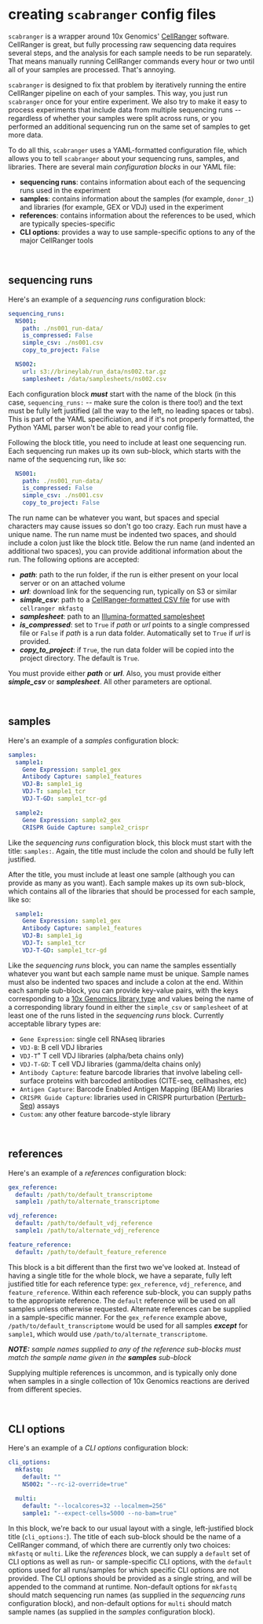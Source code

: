# creating `scabranger` config files

`scabranger` is a wrapper around 10x Genomics' [CellRanger](https://support.10xgenomics.com/single-cell-vdj/software/overview/welcome) software. CellRanger is great, but fully processing raw sequencing data requires several steps, and the analysis for each sample needs to be run separately. That means manually running CellRanger commands every hour or two until all of your samples are processed. That's annoying. 

`scabranger` is designed to fix that problem by iteratively running the entire CellRanger pipeline on each of your samples. This way, you just run `scabranger` once for your entire experiment. We also try to make it easy to process experiments that include data from multiple sequencing runs -- regardless of whether your samples were split across runs, or you performed an additional sequencing run on the same set of samples to get more data.

To do all this, `scabranger` uses a YAML-formatted configuration file, which allows you to tell `scabranger` about your sequencing runs, samples, and libraries. There are several main *configuration blocks* in our YAML file:  
  - **sequencing runs**: contains information about each of the sequencing runs used in the experiment  
  - **samples**: contains information about the samples (for example, `donor_1`) and libraries (for example, GEX or VDJ) used in the experiment  
  - **references**: contains information about the references to be used, which are typically species-specific  
  - **CLI options**: provides a way to use sample-specific options to any of the major CellRanger tools  
  
<br>

## sequencing runs
Here's an example of a *sequencing runs* configuration block:
```yaml
sequencing_runs:
  NS001:
    path: ./ns001_run-data/
    is_compressed: False
    simple_csv: ./ns001.csv
    copy_to_project: False

  NS002:
    url: s3://brineylab/run_data/ns002.tar.gz
    samplesheet: /data/samplesheets/ns002.csv
```

Each configuration block ***must*** start with the name of the block (in this case, `sequencing_runs:` -- make sure the colon is there too!) and the text must be fully left justified (all the way to the left, no leading spaces or tabs). This is part of the YAML specificiation, and if it's not properly formatted, the Python YAML parser won't be able to read your config file.

Following the block title, you need to include at least one sequencing run. Each sequencing run makes up its own sub-block, which starts with the name of the sequencing run, like so:  
```yaml
  NS001:
    path: ./ns001_run-data/
    is_compressed: False
    simple_csv: ./ns001.csv
    copy_to_project: False
```
 The run name can be whatever you want, but spaces and special characters may cause issues so don't go too crazy. Each run must have a unique name. The run name must be indented two spaces, and should include a colon just like the block title. Below the run name (and indented an additional two spaces), you can provide additional information about the run. The following options are accepted:

   * ***path***: path to the run folder, if the run is either present on your local server or on an attached volume
   * ***url***: download link for the sequencing run, typically on S3 or similar
   * ***simple_csv***: path to a [CellRanger-formatted CSV file](https://support.10xgenomics.com/single-cell-gene-expression/software/pipelines/latest/using/mkfastq) for use with ``cellranger mkfastq``
   * ***samplesheet***: path to an [Illumina-formatted samplesheet](https://support-docs.illumina.com/SHARE/SampleSheetv2/Content/SHARE/FrontPages/SampleSheetv2.htm)
   * ***is_compressed***: set to `True` if *path* or *url* points to a single compressed file or `False` if *path* is a run data folder. Automatically set to `True` if *url* is provided.
   * ***copy_to_project***: if `True`, the run data folder will be copied into the project directory. The default is `True`.

You must provide either ***path*** or ***url***. Also, you must provide either ***simple_csv*** or ***samplesheet***. All other parameters are optional.
  
<br>  

## samples
Here's an example of a *samples* configuration block:
```yaml
samples:
  sample1:
    Gene Expression: sample1_gex
    Antibody Capture: sample1_features
    VDJ-B: sample1_ig
    VDJ-T: sample1_tcr
    VDJ-T-GD: sample1_tcr-gd

  sample2:
    Gene Expression: sample2_gex
    CRISPR Guide Capture: sample2_crispr
```

Like the *sequencing runs* configuration block, this block must start with the title: `samples:`. Again, the title must include the colon and should be fully left justified.  

After the title, you must include at least one sample (although you can provide as many as you want). Each sample makes up its own sub-block, which contains all of the libraries that should be processed for each sample, like so:
```yaml
  sample1:
    Gene Expression: sample1_gex
    Antibody Capture: sample1_features
    VDJ-B: sample1_ig
    VDJ-T: sample1_tcr
    VDJ-T-GD: sample1_tcr-gd
```

Like the *sequencing runs* block, you can name the samples essentially whatever you want but each sample name must be unique. Sample names must also be indented two spaces and include a colon at the end. Within each sample sub-block, you can provide key-value pairs, with the keys corresponding to a [10x Genomics library type](https://support.10xgenomics.com/single-cell-vdj/software/pipelines/latest/using/multi) and values being the name of a corresponding library found in either the `simple_csv` or `samplesheet` of at least one of the runs listed in the *sequencing runs* block. Currently acceptable library types are:
  - `Gene Expression`: single cell RNAseq libraries
  - `VDJ-B`: B cell VDJ libraries
  - `VDJ-T`" T cell VDJ libraries (alpha/beta chains only)
  - `VDJ-T-GD`: T cell VDJ libraries (gamma/delta chains only)
  - `Antibody Capture`: feature barcode libraries that involve labeling cell-surface proteins with barcoded antibodies (CITE-seq, cellhashes, etc)
  - `Antigen Capture`: Barcode Enabled Antigen Mapping (BEAM) libraries
  - `CRISPR Guide Capture`: libraries used in CRISPR purturbation ([Perturb-Seq](https://www.sciencedirect.com/science/article/pii/S0092867416316105?via%3Dihub)) assays
  - `Custom`: any other feature barcode-style library

<br>  
  
## references
Here's an example of a *references* configuration block:
```yaml
gex_reference:
  default: /path/to/default_transcriptome
  sample1: /path/to/alternate_transcriptome

vdj_reference:
  default: /path/to/default_vdj_reference
  sample1: /path/to/alternate_vdj_reference

feature_reference:
  default: /path/to/default_feature_reference
```
This block is a bit different than the first two we've looked at. Instead of having a single title for the whole block, we have a separate, fully left justified title for each reference type: `gex_reference`, `vdj_reference`, and `feature_reference`. Within each reference sub-block, you can supply paths to the appropriate reference. The `default` reference will be used on all samples unless otherwise requested. Alternate references can be supplied in a sample-specific manner. For the `gex_reference` example above, `/path/to/default_transcriptome` would be used for all samples ***except*** for `sample1`, which would use `/path/to/alternate_transcriptome`. 

***NOTE:** sample names supplied to any of the reference sub-blocks must match the sample name given in the **samples** sub-block*

Supplying multiple references is uncommon, and is typically only done when samples in a single collection of 10x Genomics reactions are derived from different species.

<br>  
  
## CLI options
Here's an example of a *CLI options* configuration block:
```yaml
cli_options:
  mkfastq:
    default: ""
    NS002: "--rc-i2-override=true"

  multi:
    default: "--localcores=32 --localmem=256"
    sample1: "--expect-cells=5000 --no-bam=true"
```

In this block, we're back to our usual layout with a single, left-justified block title (`cli_options:`). The title of each sub-block should be the name of a CellRanger command, of which there are currently only two choices: `mkfastq` or `multi`. Like the *references* block, we can supply a `default` set of CLI options as well as run- or sample-specific CLI options, with the `default` options used for all runs/samples for which specific CLI options are not provided. The CLI options should be provided as a single string, and will be appended to the command at runtime. Non-default options for `mkfastq` should match sequencing run names (as supplied in the *sequencing runs* configuration block), and non-default options for `multi` should match sample names (as supplied in the *samples* configuration block).


